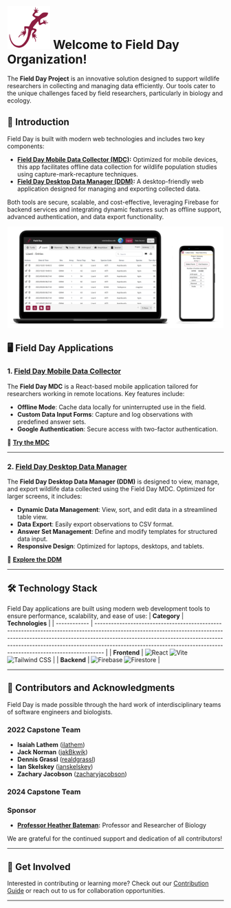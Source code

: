 # <img src="./logo.svg" alt="Field Day Logo" width="100"> Welcome to Field Day Organization!

The **Field Day Project** is an innovative solution designed to support wildlife researchers in collecting and managing data efficiently. Our tools cater to the unique challenges faced by field researchers, particularly in biology and ecology.

## 🌟 Introduction

Field Day is built with modern web technologies and includes two key components:
- **[Field Day Mobile Data Collector (MDC)](https://github.com/Field-Day-2022/mobile-data-collector):** Optimized for mobile devices, this app facilitates offline data collection for wildlife population studies using capture-mark-recapture techniques.
- **[Field Day Desktop Data Manager (DDM)](https://github.com/Field-Day-2022/desktop-data-manager):** A desktop-friendly web application designed for managing and exporting collected data.

Both tools are secure, scalable, and cost-effective, leveraging Firebase for backend services and integrating dynamic features such as offline support, advanced authentication, and data export functionality.

![Field Day Screenshots](mockups.png)

## 🖥️ Field Day Applications

### 1. [**Field Day Mobile Data Collector**](https://github.com/Field-Day-2022/mobile-data-collector)
The **Field Day MDC** is a React-based mobile application tailored for researchers working in remote locations. Key features include:
- **Offline Mode**: Cache data locally for uninterrupted use in the field.
- **Custom Data Input Forms**: Capture and log observations with predefined answer sets.
- **Google Authentication**: Secure access with two-factor authentication.

🔗 **[Try the MDC](https://asu-field-day-pwa.web.app/)**

---

### 2. [**Field Day Desktop Data Manager**](https://github.com/Field-Day-2022/desktop-data-manager)
The **Field Day Desktop Data Manager (DDM)** is designed to view, manage, and export wildlife data collected using the Field Day MDC. Optimized for larger screens, it includes:
- **Dynamic Data Management**: View, sort, and edit data in a streamlined table view.
- **Data Export**: Easily export observations to CSV format.
- **Answer Set Management**: Define and modify templates for structured data input.
- **Responsive Design**: Optimized for laptops, desktops, and tablets.

🔗 **[Explore the DDM](https://asu-field-day-webui.web.app/)**

---

## 🛠️ Technology Stack

Field Day applications are built using modern web development tools to ensure performance, scalability, and ease of use:
| **Category** | **Technologies**                                                                                                                                                                                                                                                                                                            |
| ------------ | --------------------------------------------------------------------------------------------------------------------------------------------------------------------------------------------------------------------------------------------------------------------------------------------------------------------------- |
| **Frontend** | ![React](https://img.shields.io/badge/React-20232A?style=for-the-badge&logo=react&logoColor=61DAFB) ![Vite](https://img.shields.io/badge/Vite-646CFF?style=for-the-badge&logo=vite&logoColor=white) ![Tailwind CSS](https://img.shields.io/badge/Tailwind_CSS-38B2AC?style=for-the-badge&logo=tailwind-css&logoColor=white) |
| **Backend**  | ![Firebase](https://img.shields.io/badge/Firebase-FFCA28?style=for-the-badge&logo=firebase&logoColor=black) ![Firestore](https://img.shields.io/badge/Firestore-FFCA28?style=for-the-badge&logo=firebase&logoColor=black)                                                                                                   |

---

## 🤝 Contributors and Acknowledgments

Field Day is made possible through the hard work of interdisciplinary teams of software engineers and biologists.

### 2022 Capstone Team
- **Isaiah Lathem** ([ilathem](https://github.com/ilathem))
- **Jack Norman** ([jakBkwik](https://github.com/jakBkwik))
- **Dennis Grassl** ([realdgrassl](https://github.com/realdgrassl))
- **Ian Skelskey** ([ianskelskey](https://github.com/ianskelskey))
- **Zachary Jacobson** ([zacharyjacobson](https://github.com/zacharyjacobson))

### 2024 Capstone Team

### Sponsor
- **[Professor Heather Bateman](https://www.linkedin.com/in/heather-bateman-68341013/):** Professor and Researcher of Biology

We are grateful for the continued support and dedication of all contributors!

---

## 📢 Get Involved

Interested in contributing or learning more? Check out our [Contribution Guide](https://github.com/Field-Day-2022/.github/blob/main/CONTRIBUTING.md) or reach out to us for collaboration opportunities.

---

